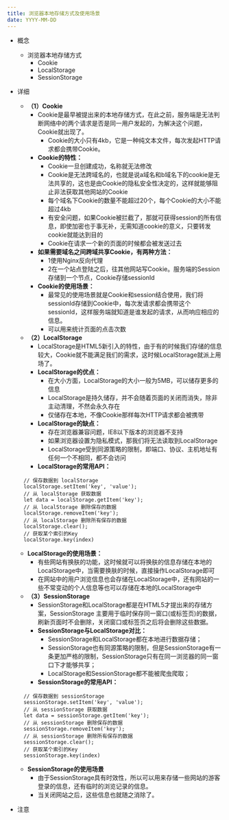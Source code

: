 ```yaml
---
title: 浏览器本地存储方式及使用场景
date: YYYY-MM-DD
---
```

- 概念
  - 浏览器本地存储方式
    - Cookie
    - LocalStorage
    - SessionStorage
- 详细
  - **（1）Cookie**
    - Cookie是最早被提出来的本地存储方式，在此之前，服务端是无法判断网络中的两个请求是否是同一用户发起的，为解决这个问题，Cookie就出现了。
      - Cookie的大小只有4kb，它是一种纯文本文件，每次发起HTTP请求都会携带Cookie。
    - **Cookie的特性：**
      - Cookie一旦创建成功，名称就无法修改
      - Cookie是无法跨域名的，也就是说a域名和b域名下的cookie是无法共享的，这也是由Cookie的隐私安全性决定的，这样就能够阻止非法获取其他网站的Cookie
      - 每个域名下Cookie的数量不能超过20个，每个Cookie的大小不能超过4kb
      - 有安全问题，如果Cookie被拦截了，那就可获得session的所有信息，即使加密也于事无补，无需知道cookie的意义，只要转发cookie就能达到目的
      - Cookie在请求一个新的页面的时候都会被发送过去
    - **如果需要域名之间跨域共享Cookie，有两种方法：**
      - 1使用Nginx反向代理
      - 2在一个站点登陆之后，往其他网站写Cookie。服务端的Session存储到一个节点，Cookie存储sessionId
    - **Cookie的使用场景：**
      - 最常见的使用场景就是Cookie和session结合使用，我们将sessionId存储到Cookie中，每次发请求都会携带这个sessionId，这样服务端就知道是谁发起的请求，从而响应相应的信息。
      - 可以用来统计页面的点击次数
  - **（2）LocalStorage**
    - LocalStorage是HTML5新引入的特性，由于有的时候我们存储的信息较大，Cookie就不能满足我们的需求，这时候LocalStorage就派上用场了。
    - **LocalStorage的优点：**
      - 在大小方面，LocalStorage的大小一般为5MB，可以储存更多的信息
      - LocalStorage是持久储存，并不会随着页面的关闭而消失，除非主动清理，不然会永久存在
      - 仅储存在本地，不像Cookie那样每次HTTP请求都会被携带
    - **LocalStorage的缺点：**
      - 存在浏览器兼容问题，IE8以下版本的浏览器不支持
      - 如果浏览器设置为隐私模式，那我们将无法读取到LocalStorage
      - LocalStorage受到同源策略的限制，即端口、协议、主机地址有任何一个不相同，都不会访问
    - **LocalStorage的常用API：**
  ```
    // 保存数据到 localStorage
    localStorage.setItem('key', 'value');
    // 从 localStorage 获取数据
    let data = localStorage.getItem('key');
    // 从 localStorage 删除保存的数据
    localStorage.removeItem('key');
    // 从 localStorage 删除所有保存的数据
    localStorage.clear();
    // 获取某个索引的Key
    localStorage.key(index)
  ```
    - **LocalStorage的使用场景：**
      - 有些网站有换肤的功能，这时候就可以将换肤的信息存储在本地的LocalStorage中，当需要换肤的时候，直接操作LocalStorage即可
      - 在网站中的用户浏览信息也会存储在LocalStorage中，还有网站的一些不常变动的个人信息等也可以存储在本地的LocalStorage中
  - **（3）SessionStorage**
    - SessionStorage和LocalStorage都是在HTML5才提出来的存储方案，SessionStorage 主要用于临时保存同一窗口(或标签页)的数据，刷新页面时不会删除，关闭窗口或标签页之后将会删除这些数据。
    - **SessionStorage与LocalStorage对比：**
      - SessionStorage和LocalStorage都在本地进行数据存储；
      - SessionStorage也有同源策略的限制，但是SessionStorage有一条更加严格的限制，SessionStorage只有在同一浏览器的同一窗口下才能够共享；
      - LocalStorage和SessionStorage都不能被爬虫爬取；
    - **SessionStorage的常用API：**
  ```
    // 保存数据到 sessionStorage
    sessionStorage.setItem('key', 'value');
    // 从 sessionStorage 获取数据
    let data = sessionStorage.getItem('key');
    // 从 sessionStorage 删除保存的数据
    sessionStorage.removeItem('key');
    // 从 sessionStorage 删除所有保存的数据
    sessionStorage.clear();
    // 获取某个索引的Key
    sessionStorage.key(index)
  ```
    - **SessionStorage的使用场景**
      - 由于SessionStorage具有时效性，所以可以用来存储一些网站的游客登录的信息，还有临时的浏览记录的信息。
      - 当关闭网站之后，这些信息也就随之消除了。


- 注意